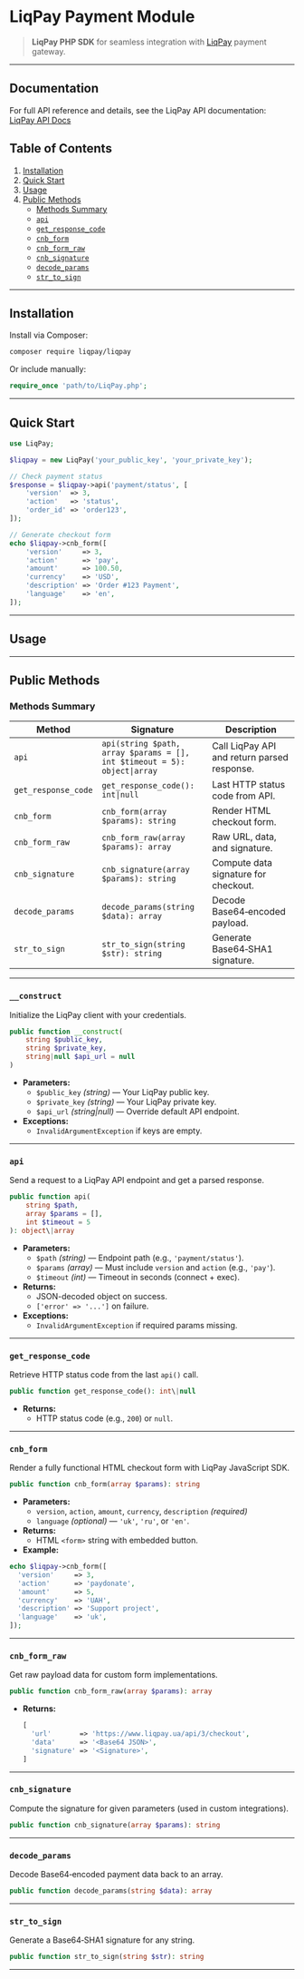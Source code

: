 # LiqPay Payment Module

> **LiqPay PHP SDK** for seamless integration with [LiqPay](https://www.liqpay.ua) payment gateway.

---

## Documentation

For full API reference and details, see the LiqPay API documentation:  
[LiqPay API Docs](https://www.liqpay.ua/documentation/en)


## Table of Contents

1. [Installation](#installation)
2. [Quick Start](#quick-start)
3. [Usage](#usage)
4. [Public Methods](#public-methods)
   - [Methods Summary](#methods-summary)
   - [`api`](#api)
   - [`get_response_code`](#get_response_code)
   - [`cnb_form`](#cnb_form)
   - [`cnb_form_raw`](#cnb_form_raw)
   - [`cnb_signature`](#cnb_signature)
   - [`decode_params`](#decode_params)
   - [`str_to_sign`](#str_to_sign)

---

## Installation

Install via Composer:

```bash
composer require liqpay/liqpay
```

Or include manually:

```php
require_once 'path/to/LiqPay.php';
```

---

## Quick Start

```php
use LiqPay;

$liqpay = new LiqPay('your_public_key', 'your_private_key');

// Check payment status
$response = $liqpay->api('payment/status', [
    'version'  => 3,
    'action'   => 'status',
    'order_id' => 'order123',
]);

// Generate checkout form
echo $liqpay->cnb_form([
    'version'     => 3,
    'action'      => 'pay',
    'amount'      => 100.50,
    'currency'    => 'USD',
    'description' => 'Order #123 Payment',
    'language'    => 'en',
]);
```

---

## Usage

---

## Public Methods

### Methods Summary

| Method               | Signature                                                            | Description                                  |
|----------------------|----------------------------------------------------------------------|----------------------------------------------|
| `api`                | `api(string $path, array $params = [], int $timeout = 5): object\|array`     | Call LiqPay API and return parsed response. |
| `get_response_code`  | `get_response_code(): int\|null`                                      | Last HTTP status code from API.             |
| `cnb_form`           | `cnb_form(array $params): string`                                     | Render HTML checkout form.                  |
| `cnb_form_raw`       | `cnb_form_raw(array $params): array`                                  | Raw URL, data, and signature.               |
| `cnb_signature`      | `cnb_signature(array $params): string`                                | Compute data signature for checkout.        |
| `decode_params`      | `decode_params(string $data): array`                                  | Decode Base64‑encoded payload.              |
| `str_to_sign`        | `str_to_sign(string $str): string`                                    | Generate Base64‑SHA1 signature.             |

---

### `__construct`

Initialize the LiqPay client with your credentials.

```php
public function __construct(
    string $public_key,
    string $private_key,
    string|null $api_url = null
)
```

- **Parameters:**
   - `$public_key` _(string)_ — Your LiqPay public key.
   - `$private_key` _(string)_ — Your LiqPay private key.
   - `$api_url` _(string|null)_ — Override default API endpoint.
- **Exceptions:**
   - `InvalidArgumentException` if keys are empty.

---

### `api`

Send a request to a LiqPay API endpoint and get a parsed response.

```php
public function api(
    string $path,
    array $params = [],
    int $timeout = 5
): object\|array
```

- **Parameters:**
   - `$path` _(string)_ — Endpoint path (e.g., `'payment/status'`).
   - `$params` _(array)_ — Must include `version` and `action` (e.g., `'pay'`).
   - `$timeout` _(int)_ — Timeout in seconds (connect + exec).
- **Returns:**
   - JSON-decoded object on success.
   - `['error' => '...']` on failure.
- **Exceptions:**
   - `InvalidArgumentException` if required params missing.

---

### `get_response_code`

Retrieve HTTP status code from the last `api()` call.

```php
public function get_response_code(): int\|null
```

- **Returns:**
   - HTTP status code (e.g., `200`) or `null`.

---

### `cnb_form`

Render a fully functional HTML checkout form with LiqPay JavaScript SDK.

```php
public function cnb_form(array $params): string
```

- **Parameters:**
   - `version`, `action`, `amount`, `currency`, `description` _(required)_
   - `language` _(optional)_ — `'uk'`, `'ru'`, or `'en'`.
- **Returns:**
   - HTML `<form>` string with embedded button.
- **Example:**

```php
echo $liqpay->cnb_form([
  'version'     => 3,
  'action'      => 'paydonate',
  'amount'      => 5,
  'currency'    => 'UAH',
  'description' => 'Support project',
  'language'    => 'uk',
]);
```

---

### `cnb_form_raw`

Get raw payload data for custom form implementations.

```php
public function cnb_form_raw(array $params): array
```

- **Returns:**
  ```php
  [
    'url'       => 'https://www.liqpay.ua/api/3/checkout',
    'data'      => '<Base64 JSON>',
    'signature' => '<Signature>',
  ]
  ```

---

### `cnb_signature`

Compute the signature for given parameters (used in custom integrations).

```php
public function cnb_signature(array $params): string
```

---

### `decode_params`

Decode Base64‑encoded payment data back to an array.

```php
public function decode_params(string $data): array
```

---

### `str_to_sign`

Generate a Base64‑SHA1 signature for any string.

```php
public function str_to_sign(string $str): string
```

---
